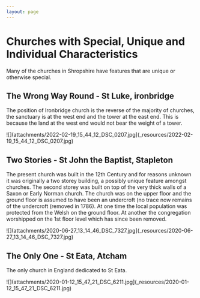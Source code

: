```yaml
---
layout: page
---
```


# Churches with Special, Unique and Individual Characteristics

Many of the churches in Shropshire have features that are unique or otherwise special.

## The Wrong Way Round - St Luke, ironbridge

The position of Ironbridge church is the reverse of the majority of churches, the sanctuary is at the west end and the tower at the east end. This is because the land at the west end would not bear the weight of a tower.

![](attachments/2022-02-19_15_44_12_DSC_0207.jpg](_resources/2022-02-19_15_44_12_DSC_0207.jpg)

## Two Stories - St John the Baptist, Stapleton

The present church was built in the 12th Century and for reasons unknown it was originally a two storey building, a possibly unique feature amongst churches. The second storey was built on top of the very thick walls of a Saxon or Early Norman church. The church was on the upper floor and the ground floor is assumed to have been an undercroft (no trace now remains of the undercroft (removed in 1786). At one time the local population was protected from the Welsh on the ground floor. At another the congregation worshipped on the 1st floor level which has since been removed.

![](attachments/2020-06-27_13_14_46_DSC_7327.jpg](_resources/2020-06-27_13_14_46_DSC_7327.jpg)

## The Only One - St Eata, Atcham

The only church in England dedicated to St Eata.

![](attachments/2020-01-12_15_47_21_DSC_6211.jpg](_resources/2020-01-12_15_47_21_DSC_6211.jpg)

